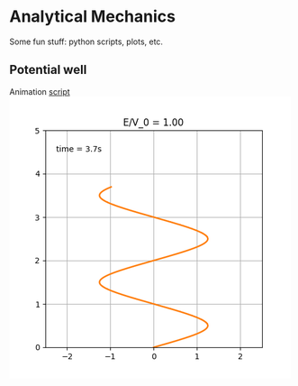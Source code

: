 # Analytical Mechanics
Some fun stuff: python scripts, plots, etc.
## Potential well
Animation [script](https://github.com/arabusov/theormech/blob/main/animations/potential_well.py)
![potential well](https://raw.githubusercontent.com/arabusov/theormech/main/pics/potential_well.png)
